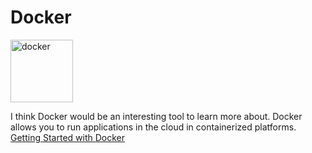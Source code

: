 Docker
===========
<img src="https://docs.docker.com/get-started/images/laurel-docker-containers.png" alt="docker" width="100" height="100">

I think Docker would be an interesting tool to learn more about. Docker allows you to run applications in the cloud in
containerized platforms.  
[Getting Started with Docker](https://www.docker.com/get-started "Getting Started")

